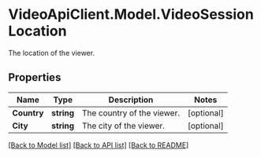 # VideoApiClient.Model.VideoSessionLocation
The location of the viewer.

## Properties

Name | Type | Description | Notes
------------ | ------------- | ------------- | -------------
**Country** | **string** | The country of the viewer. | [optional] 
**City** | **string** | The city of the viewer. | [optional] 

[[Back to Model list]](../README.md#documentation-for-models) [[Back to API list]](../README.md#documentation-for-api-endpoints) [[Back to README]](../README.md)


